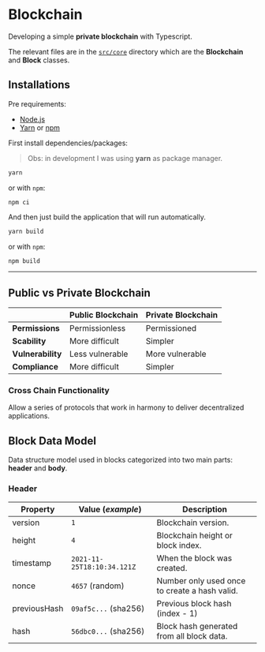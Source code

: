 # Blockchain

Developing a simple **private blockchain** with Typescript. 

The relevant files are in the [`src/core`](https://github.com/davidgaspardev/blockchain-ts/tree/main/src/core) directory which are the **Blockchain** and **Block** classes.

## Installations

Pre requirements:
- [Node.js](https://nodejs.org/en/)
- [Yarn](https://yarnpkg.com) or [npm](https://www.npmjs.com)

First install dependencies/packages:
> Obs: in development I was using **yarn** as package manager.
```zsh
yarn
```
or with `npm`:
```
npm ci
```

And then just build the application that will run automatically.
```zsh
yarn build
```
or with `npm`:
```zsh
npm build
```
___

## Public vs Private Blockchain

|                   | **Public Blockchain**  | **Private Blockchain**   |
|-------------------|------------------------|--------------------------|
| **Permissions**   | Permissionless         | Permissioned             |
| **Scability**     | More difficult         | Simpler                  |
| **Vulnerability** | Less vulnerable        | More vulnerable          |
| **Compliance**    | More difficult         | Simpler                  |

### Cross Chain Functionality
Allow a series of protocols that work in harmony to deliver decentralized applications.

## Block Data Model

Data structure model used in blocks categorized into two main parts: **header** and **body**.

### Header
| Property     | Value (*example*)             | Description                                  |
|--------------|-------------------------------|----------------------------------------------|
| version      | `1`                           | Blockchain version.                          |
| height       | `4`                           | Blockchain height or block index.            |
| timestamp    | `2021-11-25T18:10:34.121Z`    | When the block was created.                  |
| nonce        | `4657` (random)               | Number only used once to create a hash valid.|
| previousHash | `09af5c...` (sha256)          | Previous block hash (index - 1)              |
| hash         | `56dbc0...` (sha256)          | Block hash generated from all block data.    |
